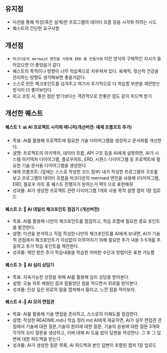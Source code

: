 ## 유지점
- 미션을 통해 작성(혹은 설계)한 프로그램의 데이터 흐름 등을 시각화 하려는 시도
- 퀘스트의 간단한 요구사항

## 개선점
- `마크다운의 mermaid 엔진을 사용해 ERD 를 만들어줘` 이런 방식의 구체적인 지시가 들어갔으면 더 좋았을거 같다
- 퀘스트의 목적이나 방향이 너무 학습쪽으로 치우쳐져 있다. 육체적, 정신적 건강을 관리하는 방향도 생각해보면 좋을거같다.
- 스스로 만든 체크포인트를 넘겨주고 여기서 추가적으로 더 학습할 부분을 제안받는 방식이 더 좋아보인다.
- 회고 코칭 시, 좋은 점만 받기보다는 객관적으로 안좋은 점도 같이 피드백 받기

## 개선한 퀘스트
#### 퀘스트 1: 📊 AI 프로젝트 시각화 매니저(개선버전: 예제 프롬프트 추가)
- 목표: AI를 활용해 프로젝트에 필요한 기술 다이어그램을 생성하고 문서화를 개선한다.
- 설명: 프로젝트의 아키텍처, 데이터 흐름, API 구조 등을 AI에게 설명하면, AI가 시스템 아키텍처 다이어그램, 플로우차트, ERD, 시퀀스 다이어그램 등 프로젝트에 필요한 기술 문서용 다이어그램을 생성한다.
- 예제 프롬프트: (앞에는 스스로 작성한 코드 첨부) 내가 작성한 프로그램의 구조를 보고 프로그램의 데이터 흐름을 마크다운의 mermaid 엔진을 사용해 (다이어그램, ERD, 플로우 차트 중 퀘스트 진행자가 원하는거 택1) 으로 표현해줘
- 성과물: AI가 생성한 프로젝트 관련 다이어그램 1개와 사용 목적 설명 캡처 1장 업로드

#### 퀘스트 2: 🎯 AI 데일리 체크포인트 점검기 (개선버전)
- 목표: AI를 활용해 나만의 체크포인트를 점검하고, 학습 흐름에 필요한 중요 포인트를 발견한다.
- 설명: 미션을 분석하고 직접 작성한 나만의 체크포인트를  AI에게 보내면, AI가 기술적 관점에서 체크포인트가 이상없이 이루어지기 위해 필요한 추가 내용 3-5개를 추출하고 추가 학습 포인트를 제안한다.
- 성과물: 제안 받은 추가 학습내용을 학습한 어떠한 수단과 방법이든 표현 가능함

#### 퀘스트 3: 📘 AI 심리 상담기
- 목표: 지속가능한 성장을 위해 AI를 활용해 심리 상담을 받아본다.
- 설명: 오늘 하루 배웠던 점과 힘들었던 점을 적으면서 위로를 받아본다.
- 성과물: 인상 깊은 위로의 말을 캡쳐해서 올리고, 느낀 점을 적어보자.

#### 퀘스트 4 :💼 AI 모의 면접관
- 목표: AI를 활용해 기술 면접을 준비하고, 스스로의 이해도를 점검한다.
- 설명: 작성한 README.md나 학습 정리.md AI에게 제공하면, AI가 실무 면접관 관점에서 기술에 대한 질문,기술의 원리에 대한 질문, 기술의 응용에 대한 질문 3개와 각각의 꼬리 질문을 생성하고, 이에 대해 AI 도움 없이 답변을 작성한다. 그 후 그 답변에 대한 피드백을 받는다
- 성과물: AI가 생성한 질문 목록, AI 피드백과 본인 답변이 포함된 캡처 1장 업로드
